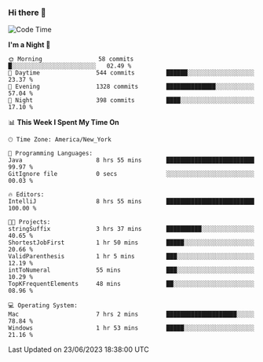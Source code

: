### Hi there 👋

<!--START_SECTION:waka-->
![Code Time](http://img.shields.io/badge/Code%20Time-19%20hrs%2029%20mins-blue)

**I'm a Night 🦉** 

```text
🌞 Morning                58 commits          █░░░░░░░░░░░░░░░░░░░░░░░░   02.49 % 
🌆 Daytime                544 commits         ██████░░░░░░░░░░░░░░░░░░░   23.37 % 
🌃 Evening                1328 commits        ██████████████░░░░░░░░░░░   57.04 % 
🌙 Night                  398 commits         ████░░░░░░░░░░░░░░░░░░░░░   17.10 % 
```


📊 **This Week I Spent My Time On** 

```text
🕑︎ Time Zone: America/New_York

💬 Programming Languages: 
Java                     8 hrs 55 mins       █████████████████████████   99.97 % 
GitIgnore file           0 secs              ░░░░░░░░░░░░░░░░░░░░░░░░░   00.03 % 

🔥 Editors: 
IntelliJ                 8 hrs 55 mins       █████████████████████████   100.00 % 

🐱‍💻 Projects: 
stringSuffix             3 hrs 37 mins       ██████████░░░░░░░░░░░░░░░   40.65 % 
ShortestJobFirst         1 hr 50 mins        █████░░░░░░░░░░░░░░░░░░░░   20.66 % 
ValidParenthesis         1 hr 5 mins         ███░░░░░░░░░░░░░░░░░░░░░░   12.19 % 
intToNumeral             55 mins             ███░░░░░░░░░░░░░░░░░░░░░░   10.29 % 
TopKFrequentElements     48 mins             ██░░░░░░░░░░░░░░░░░░░░░░░   08.96 % 

💻 Operating System: 
Mac                      7 hrs 2 mins        ████████████████████░░░░░   78.84 % 
Windows                  1 hr 53 mins        █████░░░░░░░░░░░░░░░░░░░░   21.16 % 
```


 Last Updated on 23/06/2023 18:38:00 UTC
<!--END_SECTION:waka-->
<!--
**the-beef-calculator/the-beef-calculator** is a ✨ _special_ ✨ repository because its `README.md` (this file) appears on your GitHub profile.

Here are some ideas to get you started:

- 🔭 I’m currently working on ...
- 🌱 I’m currently learning ...
- 👯 I’m looking to collaborate on ...
- 🤔 I’m looking for help with ...
- 💬 Ask me about ...
- 📫 How to reach me: ...
- 😄 Pronouns: ...
- ⚡ Fun fact: ...
-->
